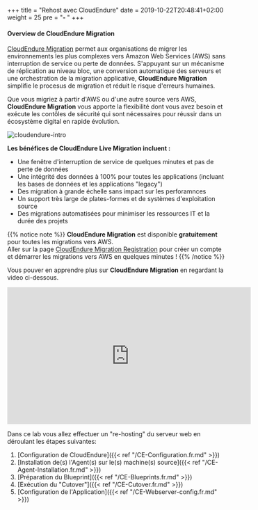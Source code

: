 +++
title = "Rehost avec CloudEndure"
date = 2019-10-22T20:48:41+02:00
weight = 25
pre = "<b>- </b>"
+++

#### Overview de CloudEndure Migration

<a href="https://aws.amazon.com/cloudendure-migration/" target="_blank" rel="noopener noreferrer">CloudEndure Migration</a> permet aux organisations de migrer les environnements les plus complexes vers Amazon Web Services (AWS) sans interruption de service ou perte de données. S'appuyant sur un mécanisme de réplication au niveau bloc, une conversion automatique des serveurs et une orchestration de la migration applicative, **CloudEndure Migration** simplifie le procesus de migration et réduit le risque d'erreurs humaines.

Que vous migriez à partir d'AWS ou d'une autre source vers AWS, **CloudEndure Migration** vous apporte la flexibilité dont vous avez besoin et exécute les contôles de sécurité qui sont nécessaires pour réussir dans un écosystème digital en rapide évolution.

![cloudendure-intro](/ce/ce-home.png)

**Les bénéfices de CloudEndure Live Migration incluent :**

- Une fenêtre d'interruption de service de quelques minutes et pas de perte de données
- Une intégrité des données à 100% pour toutes les applications (incluant les bases de données et les applications "legacy")
- Des migration à grande échelle sans impact sur les perforamnces
- Un support très large de plates-formes et de systèmes d'exploitation source
- Des migrations automatisées pour minimiser les ressources IT et la durée des projets

{{% notice note %}}
**CloudEndure Migration** est disponible **gratuitement**  pour toutes les migrations vers AWS.  
Aller sur la page <a href="https://console.cloudendure.com/#/register/register" target="_blank" rel="noopener noreferrer">CloudEndure Migration Registration</a> pour créer un compte et démarrer les migrations vers AWS en quelques minutes !
{{% /notice %}}  

Vous pouver en apprendre plus sur **CloudEndure Migration** en regardant la video ci-dessous.
<center><iframe width="560" height="315" src="https://www.youtube-nocookie.com/embed/kIJ29q-Jsyo" frameborder="0" allow="accelerometer; autoplay; encrypted-media; gyroscope; picture-in-picture" allowfullscreen></iframe></center>

Dans ce lab vous allez effectuer un "re-hosting" du serveur web en déroulant les étapes suivantes:  
1. [Configuration de CloudEndure]({{< ref "/CE-Configuration.fr.md" >}})  
2. [Installation de(s) l'Agent(s) sur le(s) machine(s) source]({{< ref "/CE-Agent-Installation.fr.md" >}})  
3. [Préparation du Blueprint]({{< ref "/CE-Blueprints.fr.md" >}})  
4. [Exécution du "Cutover"]({{< ref "/CE-Cutover.fr.md" >}})  
5. [Configuration de l'Application]({{< ref "/CE-Webserver-config.fr.md" >}})  
